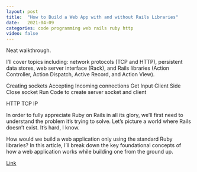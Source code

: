 ```yaml
---
layout: post
title:  "How to Build a Web App with and without Rails Libraries"
date:   2021-04-09
categories: code programming web rails ruby http
video: false
---
```


Neat walkthrough.

I’ll cover topics including: network protocols (TCP and HTTP), persistent data stores, web server interface (Rack), and Rails libraries (Action Controller, Action Dispatch, Active Record, and Action View).

Creating sockets
Accepting Incoming connections
Get Input Client Side
Close socket
Run Code to create server socket and client 

HTTP TCP IP 

In order to fully appreciate Ruby on Rails in all its glory, we’ll first need to understand the problem it’s trying to solve. Let’s picture a world where Rails doesn’t exist. It’s hard, I know.

How would we build a web application only using the standard Ruby libraries? In this article, I’ll break down the key foundational concepts of how a web application works while building one from the ground up.

[Link](//shopify.engineering/building-web-app-ruby-rails)
